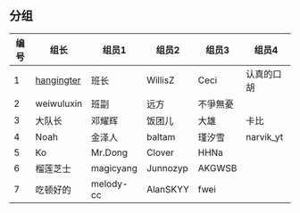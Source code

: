 ## 分组

| 编号  | 组长                                         | 组员1 | 组员2     | 组员3  | 组员4 |
| --- | ------------------------------------------ | --- | ------- | ---- |-----|
| 1   | [hangingter](http://github.com/hangingter) | 班长  | WillisZ | Ceci |认真的口胡|
| 2   | weiwuluxin                                 | 班副  | 远方      | 不爭無憂 | |
| 3   | 大队长                                      | 邓耀辉 | 饭团儿     | 大雄   | 卡比 |
| 4   | Noah                                       | 金泽人 | baltam  | 瑾汐雪  | narvik_yt |
| 5   | Ko                                         | Mr.Dong|  Clover | HHNa | |
| 6   | 榴莲芝士                                    |magicyang| Junnozyp |AKGWSB||  
| 7   | 吃顿好的                                    |melody-cc |AlanSKYY|fwei|    |
